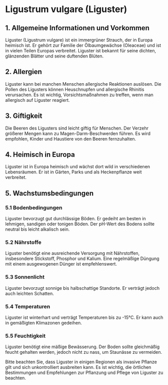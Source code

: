 # Ligustrum vulgare (Liguster)

## 1. Allgemeine Informationen und Vorkommen
Liguster (Ligustrum vulgare) ist ein immergrüner Strauch, der in Europa heimisch ist. Er gehört zur Familie der Ölbaumgewächse (Oleaceae) und ist in vielen Teilen Europas verbreitet. Liguster ist bekannt für seine dichten, glänzenden Blätter und seine duftenden Blüten.

## 2. Allergien
Liguster kann bei manchen Menschen allergische Reaktionen auslösen. Die Pollen des Ligusters können Heuschnupfen und allergische Rhinitis verursachen. Es ist wichtig, Vorsichtsmaßnahmen zu treffen, wenn man allergisch auf Liguster reagiert.

## 3. Giftigkeit
Die Beeren des Ligusters sind leicht giftig für Menschen. Der Verzehr größerer Mengen kann zu Magen-Darm-Beschwerden führen. Es wird empfohlen, Kinder und Haustiere von den Beeren fernzuhalten.

## 4. Heimisch in Europa
Liguster ist in Europa heimisch und wächst dort wild in verschiedenen Lebensräumen. Er ist in Gärten, Parks und als Heckenpflanze weit verbreitet.

## 5. Wachstumsbedingungen
### 5.1 Bodenbedingungen
Liguster bevorzugt gut durchlässige Böden. Er gedeiht am besten in lehmigen, sandigen oder tonigen Böden. Der pH-Wert des Bodens sollte neutral bis leicht alkalisch sein.

### 5.2 Nährstoffe
Liguster benötigt eine ausreichende Versorgung mit Nährstoffen, insbesondere Stickstoff, Phosphor und Kalium. Eine regelmäßige Düngung mit einem ausgewogenen Dünger ist empfehlenswert.

### 5.3 Sonnenlicht
Liguster bevorzugt sonnige bis halbschattige Standorte. Er verträgt jedoch auch leichten Schatten.

### 5.4 Temperaturen
Liguster ist winterhart und verträgt Temperaturen bis zu -15°C. Er kann auch in gemäßigten Klimazonen gedeihen.

### 5.5 Feuchtigkeit
Liguster benötigt eine mäßige Bewässerung. Der Boden sollte gleichmäßig feucht gehalten werden, jedoch nicht zu nass, um Staunässe zu vermeiden.

Bitte beachten Sie, dass Liguster in einigen Regionen als invasive Pflanze gilt und sich unkontrolliert ausbreiten kann. Es ist wichtig, die örtlichen Bestimmungen und Empfehlungen zur Pflanzung und Pflege von Liguster zu beachten.

